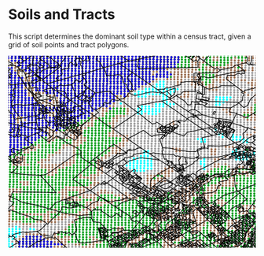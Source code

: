# Soils and Tracts

This script determines the dominant soil type within a census tract, given a grid of soil points and tract polygons.

![soils_tracts.png](soils_tracts.png)
